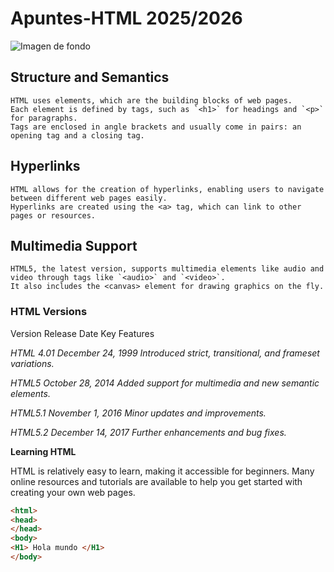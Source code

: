 # Apuntes-HTML 2025/2026
![Imagen de fondo](Fightstick.png)

## Structure and Semantics

    HTML uses elements, which are the building blocks of web pages.
    Each element is defined by tags, such as `<h1>` for headings and `<p>` for paragraphs.
    Tags are enclosed in angle brackets and usually come in pairs: an opening tag and a closing tag.

## Hyperlinks

    HTML allows for the creation of hyperlinks, enabling users to navigate between different web pages easily.
    Hyperlinks are created using the <a> tag, which can link to other pages or resources.

## Multimedia Support

    HTML5, the latest version, supports multimedia elements like audio and video through tags like `<audio>` and `<video>`.
    It also includes the <canvas> element for drawing graphics on the fly.

### HTML Versions
 Version      Release Date        Key Features
 
*HTML 4.01	December 24, 1999	Introduced strict, transitional, and frameset variations.*

*HTML5	October 28, 2014	Added support for multimedia and new semantic elements.*

*HTML5.1	November 1, 2016	Minor updates and improvements.*

*HTML5.2	December 14, 2017	Further enhancements and bug fixes.*

**Learning HTML**

HTML is relatively easy to learn, making it accessible for beginners. Many online resources and tutorials are available to help you get started with creating your own web pages.


``` html
<html>
<head>
</head>
<body>
<H1> Hola mundo </H1>
</body>
```
